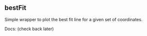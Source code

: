 ## bestFit
Simple wrapper to plot the best fit line for a given set of coordinates.

Docs: (check back later)